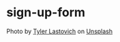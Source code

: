 # sign-up-form

Photo by <a href="https://unsplash.com/@lastly?utm_content=creditCopyText&utm_medium=referral&utm_source=unsplash">Tyler Lastovich</a> on <a href="https://unsplash.com/photos/forest-mini-bridge-AVzByhROPbs?utm_content=creditCopyText&utm_medium=referral&utm_source=unsplash">Unsplash</a>
  